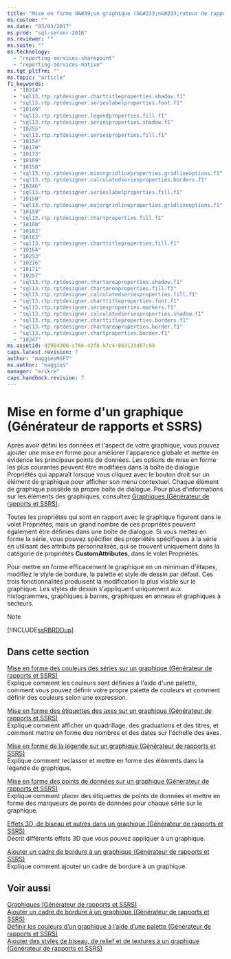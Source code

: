 ```yaml
---
title: "Mise en forme d&#39;un graphique (G&#233;n&#233;rateur de rapports et SSRS) | Microsoft Docs"
ms.custom: ""
ms.date: "03/03/2017"
ms.prod: "sql-server-2016"
ms.reviewer: ""
ms.suite: ""
ms.technology: 
  - "reporting-services-sharepoint"
  - "reporting-services-native"
ms.tgt_pltfrm: ""
ms.topic: "article"
f1_keywords: 
  - "10214"
  - "sql13.rtp.rptdesigner.charttitleproperties.shadow.f1"
  - "sql13.rtp.rptdesigner.serieslabelproperties.font.f1"
  - "10149"
  - "sql13.rtp.rptdesigner.legendproperties.fill.f1"
  - "sql13.rtp.rptdesigner.seriesproperties.shadow.f1"
  - "10255"
  - "sql13.rtp.rptdesigner.seriesproperties.fill.f1"
  - "10154"
  - "10170"
  - "10173"
  - "10169"
  - "10158"
  - "sql13.rtp.rptdesigner.minorgridlineproperties.gridlineoptions.f1"
  - "sql13.rtp.rptdesigner.calculatedseriesproperties.borders.f1"
  - "10246"
  - "sql13.rtp.rptdesigner.serieslabelproperties.fill.f1"
  - "10150"
  - "sql13.rtp.rptdesigner.majorgridlineproperties.gridlineoptions.f1"
  - "10159"
  - "sql13.rtp.rptdesigner.chartproperties.fill.f1"
  - "10160"
  - "10182"
  - "10163"
  - "sql13.rtp.rptdesigner.charttitleproperties.fill.f1"
  - "10164"
  - "10253"
  - "10216"
  - "10171"
  - "10257"
  - "sql13.rtp.rptdesigner.chartareaproperties.shadow.f1"
  - "sql13.rtp.rptdesigner.chartareaproperties.fill.f1"
  - "sql13.rtp.rptdesigner.calculatedseriesproperties.fill.f1"
  - "sql13.rtp.rptdesigner.charttitleproperties.font.f1"
  - "sql13.rtp.rptdesigner.seriesproperties.markers.f1"
  - "sql13.rtp.rptdesigner.calculatedseriesproperties.shadow.f1"
  - "sql13.rtp.rptdesigner.charttitleproperties.borders.f1"
  - "sql13.rtp.rptdesigner.chartareaproperties.border.f1"
  - "sql13.rtp.rptdesigner.chartproperties.border.f1"
  - "10247"
ms.assetid: d3984300-c766-42f8-b7c4-863123d67c99
caps.latest.revision: 7
author: "maggiesMSFT"
ms.author: "maggies"
manager: "erikre"
caps.handback.revision: 7
---
```

# Mise en forme d&#39;un graphique (G&#233;n&#233;rateur de rapports et SSRS)
  Après avoir défini les données et l'aspect de votre graphique, vous pouvez ajouter une mise en forme pour améliorer l'apparence globale et mettre en évidence les principaux points de données. Les options de mise en forme les plus courantes peuvent être modifiées dans la boîte de dialogue Propriétés qui apparaît lorsque vous cliquez avec le bouton droit sur un élément de graphique pour afficher son menu contextuel. Chaque élément de graphique possède sa propre boîte de dialogue. Pour plus d’informations sur les éléments des graphiques, consultez [Graphiques &#40;Générateur de rapports et SSRS&#41;](../../reporting-services/report-design/charts-report-builder-and-ssrs.md).  
  
 Toutes les propriétés qui sont en rapport avec le graphique figurent dans le volet Propriétés, mais un grand nombre de ces propriétés peuvent également être définies dans une boîte de dialogue. Si vous mettez en forme la série, vous pouvez spécifier des propriétés spécifiques à la série en utilisant des attributs personnalisés, qui se trouvent uniquement dans la catégorie de propriétés **CustomAttributes**, dans le volet Propriétés.  
  
 Pour mettre en forme efficacement le graphique en un minimum d'étapes, modifiez le style de bordure, la palette et style de dessin par défaut. Ces trois fonctionnalités produisent la modification la plus visible sur le graphique. Les styles de dessin s'appliquent uniquement aux histogrammes, graphiques à barres, graphiques en anneau et graphiques à secteurs.  
  
> [!NOTE]  
>  [!INCLUDE[ssRBRDDup](../../includes/ssrbrddup-md.md)]  
  
## Dans cette section  
 [Mise en forme des couleurs des séries sur un graphique &#40;Générateur de rapports et SSRS&#41;](../../reporting-services/report-design/formatting-series-colors-on-a-chart-report-builder-and-ssrs.md)  
 Explique comment les couleurs sont définies à l'aide d'une palette, comment vous pouvez définir votre propre palette de couleurs et comment définir des couleurs selon une expression.  
  
 [Mise en forme des étiquettes des axes sur un graphique &#40;Générateur de rapports et SSRS&#41;](../../reporting-services/report-design/formatting-axis-labels-on-a-chart-report-builder-and-ssrs.md)  
 Explique comment afficher un quadrillage, des graduations et des titres, et comment mettre en forme des nombres et des dates sur l'échelle des axes.  
  
 [Mise en forme de la légende sur un graphique &#40;Générateur de rapports et SSRS&#41;](../../reporting-services/report-design/formatting-the-legend-on-a-chart-report-builder-and-ssrs.md)  
 Explique comment reclasser et mettre en forme des éléments dans la légende de graphique.  
  
 [Mise en forme des points de données sur un graphique &#40;Générateur de rapports et SSRS&#41;](../../reporting-services/report-design/formatting-data-points-on-a-chart-report-builder-and-ssrs.md)  
 Explique comment placer des étiquettes de points de données et mettre en forme des marqueurs de points de données pour chaque série sur le graphique.  
  
 [Effets 3D, de biseau et autres dans un graphique &#40;Générateur de rapports et SSRS&#41;](../../reporting-services/report-design/3d-bevel-and-other-effects-in-a-chart-report-builder-and-ssrs.md)  
 Décrit différents effets 3D que vous pouvez appliquer à un graphique.  
  
 [Ajouter un cadre de bordure à un graphique &#40;Générateur de rapports et SSRS&#41;](../../reporting-services/report-design/add-a-border-frame-to-a-chart-report-builder-and-ssrs.md)  
 Explique comment ajouter un cadre de bordure à un graphique.  
  
## Voir aussi  
 [Graphiques &#40;Générateur de rapports et SSRS&#41;](../../reporting-services/report-design/charts-report-builder-and-ssrs.md)   
 [Ajouter un cadre de bordure à un graphique &#40;Générateur de rapports et SSRS&#41;](../../reporting-services/report-design/add-a-border-frame-to-a-chart-report-builder-and-ssrs.md)   
 [Définir les couleurs d’un graphique à l’aide d’une palette &#40;Générateur de rapports et SSRS&#41;](../../reporting-services/report-design/define-colors-on-a-chart-using-a-palette-report-builder-and-ssrs.md)   
 [Ajouter des styles de biseau, de relief et de textures à un graphique &#40;Générateur de rapports et SSRS&#41;](../../reporting-services/report-design/add-bevel-emboss-and-texture-styles-to-a-chart-report-builder-and-ssrs.md)  
  
  